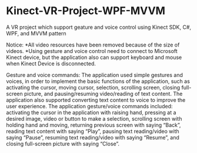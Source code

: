 # Kinect-VR-Project-WPF-MVVM
A VR project which support geature and voice control using Kinect SDK, C#, WPF, and MVVM pattern

Notice:
*All video resources have been removed because of the size of videos.
*Using gesture and voice control need to connect to Microsoft Kinect device, 
 but the application also can support keyboard and mouse when Kinect Device is disconnected.

Gesture and voice commands:
The application used simple gestures and voices, in order to implement the basic functions of the application, 
such as activating the cursor, moving cursor, selection, scrolling screen, closing full-screen picture, 
and pausing/resuming video/reading of text content. 
The application also supported converting text content to voice to improve the user experience. 
The application gesture/voice commands included: activating the cursor in the application with raising hand, 
pressing at a desired image, video or button to make a selection, scrolling screen with holding hand and moving, 
returning previous screen with saying “Back”, reading text content with saying “Play”, pausing text reading/video with saying “Pause”, 
resuming text reading/video with saying “Resume”, and closing full-screen picture with saying “Close”.
